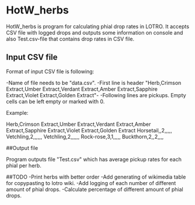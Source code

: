 # HotW_herbs

HotW_herbs is program for calculating phial drop rates in LOTRO. It accepts CSV file with logged drops
and outputs some information on console and also Test.csv-file that contains drop rates in CSV file.

## Input CSV file

Format of input CSV file is following:

-Name of file needs to be "data.csv".
-First line is header "Herb,Crimson Extract,Umber Extract,Verdant Extract,Amber Extract,Sapphire Extract,Violet Extract,Golden Extract"-
-Following lines are pickups. Empty cells can be left empty or marked with 0.

Example:

Herb,Crimson Extract,Umber Extract,Verdant Extract,Amber Extract,Sapphire Extract,Violet Extract,Golden Extract
Horsetail,,2,,,,,
Vetchling,2,,,,,,
Vetchling,2,,,,,,
Rock-rose,3,1,,,,,
Buckthorn,2,,2,,,,

##Output file

Program outputs file "Test.csv" which has average pickup rates for each phial per herb.

##TODO
-Print herbs with better order
-Add generating of wikimedia table for copypasting to lotro wiki.
-Add logging of each number of different amount of phial drops.
-Calculate percentage of different amount of phial drops.